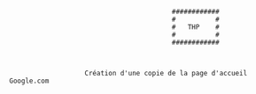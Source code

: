                                             ############
                                             #          #
                                             #   THP    #
                                             #          #
                                             ############



                       Création d'une copie de la page d'accueil Google.com
